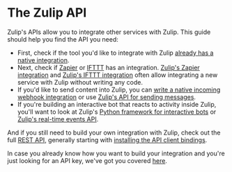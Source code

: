 # The Zulip API

Zulip's APIs allow you to integrate other services with Zulip.  This
guide should help you find the API you need:

* First, check if the tool you'd like to integrate with Zulip
  [already has a native integration](/integrations).
* Next, check if [Zapier](https://zapier.com/apps) or
  [IFTTT](https://ifttt.com/search) has an integration.
  [Zulip's Zapier integration](/integrations/doc/zapier) and
  [Zulip's IFTTT integration](/integrations/doc/ifttt) often allow
  integrating a new service with Zulip without writing any code.
* If you'd like to send content into Zulip, you can
  [write a native incoming webhook integration](/api/incoming-webhooks-overview)
  or use [Zulip's API for sending messages](/api/send-message).
* If you're building an interactive bot that reacts to activity inside
  Zulip, you'll want to look at Zulip's
  [Python framework for interactive bots](/api/running-bots) or
  [Zulip's real-time events API](/api/get-events-from-queue).

And if you still need to build your own integration with Zulip, check out
the full [REST API](/api/rest), generally starting with
[installing the API client bindings](/api/installation-instructions).

In case you already know how you want to build your integration and you're
just looking for an API key, we've got you covered [here](/api/api-keys-zuliprc).
